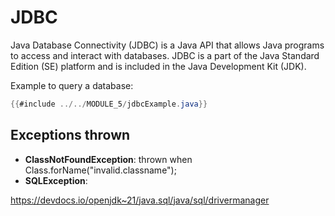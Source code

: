 # JDBC

Java Database Connectivity (JDBC) is a Java API that allows Java programs to access and interact with databases. JDBC is a part of the Java Standard Edition (SE) platform and is included in the Java Development Kit (JDK).
<!-- 
## The 5 main steps

0. **Imports**
```java
import java.sql.*;
```

1. **Load JDBC driver**
```java
Class.forName("oracle.jdbc.driver.OracleDriver");
```

2. **Connect to Database**
```java
// jdbc:oracle:thin:@localhost:1521:xe for xpress edition
Connection con = DriverManager.getConnection("jdbc:oracle:thin:@localhost:1521:free", "username","password");
```

3. **Create and execute Statements**
```java
Statement stmt = con.createStatement();
int affectedRows = stmt.executeUpdate("insert into student values(3, 'Harish', 2303)");
System.out.println("Affected Rows: " + affectedRows);
ResultSet rs = stmt.executeQuery("select * from student");
```

4. **Process data returned by DBMS**
```java
while (rs.next()) {
    System.out.println(rs.getInt(1) + " " + rs.getString(2) + " " + rs.getInt(3));
}
```

5. **Close connection**
```java
con.close();
``` -->

Example to query a database:

```java
{{#include ../../MODULE_5/jdbcExample.java}}
```

## Exceptions thrown

- **ClassNotFoundException**: thrown when Class.forName("invalid.classname");
- **SQLException**:


<https://devdocs.io/openjdk~21/java.sql/java/sql/drivermanager>
